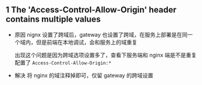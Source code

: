 ## 1 The 'Access-Control-Allow-Origin' header contains multiple values

- 原因
  nignx 设置了跨域后，gateway 也设置了跨域，在服务上部署是在同一个域内，但是前端在本地调试，会和服务上的域重复

  出现这个问题是因为跨域选项设置多了，查看下服务端和 nginx 端是不是重复配置了 ```Access-Control-Allow-Origin:*```

- 解决
  将 nginx 的域注释掉即可，仅留 gateway 的跨域设置
